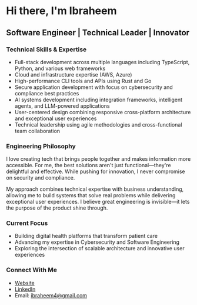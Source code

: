 # Hi there, I'm Ibraheem

## Software Engineer | Technical Leader | Innovator

### Technical Skills & Expertise

- Full-stack development across multiple languages including TypeScript, Python, and various web frameworks
- Cloud and infrastructure expertise (AWS, Azure)
- High-performance CLI tools and APIs using Rust and Go
- Secure application development with focus on cybersecurity and compliance best practices
- AI systems development including integration frameworks, intelligent agents, and LLM-powered applications
- User-centered design combining responsive cross-platform architecture and exceptional user experiences
- Technical leadership using agile methodologies and cross-functional team collaboration

### Engineering Philosophy

I love creating tech that brings people together and makes information more accessible. For me, the best solutions aren't just functional—they're delightful and effective. While pushing for innovation, I never compromise on security and compliance.

My approach combines technical expertise with business understanding, allowing me to build systems that solve real problems while delivering exceptional user experiences. I believe great engineering is invisible—it lets the purpose of the product shine through.

### Current Focus

- Building digital health platforms that transform patient care
- Advancing my expertise in Cybersecurity and Software Engineering 
- Exploring the intersection of scalable architecture and innovative user experiences

### Connect With Me

- [Website](https://www.ibraheem.com)
- [LinkedIn](https://www.linkedin.com/in/ibraheem4/)
- Email: ibraheem4@gmail.com
